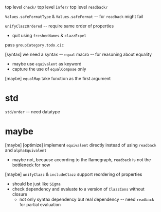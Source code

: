 top level `check/`
top level `infer/`
top level `readback/`

`Values.safeFormatType` & `Values.safeFormat` -- for `readback` might fail

`unifyClazzOrdered` -- require same order of properties

- quit using `freshenNames` & `clazzExpel`

pass `groupCategory.todo.cic`

[syntax] we need a syntax -- `equal` macro -- for reasoning about equality

- maybe use `equivalent` as keyword
- capture the use of `equalCompose` only

[maybe] `equalMap` take function as the first argument

# std

`std/order` -- need datatype

# maybe

[maybe] [optimize] implement `equivalent` directly instead of using `readback` and `alphaEquivalent`

- maybe not, because according to the flamegraph, `readback` is not the bottleneck for now

[maybe] `unifyClazz` & `includeClazz` support reordering of properties

- should be just like `Sigma`
- check dependency and evaluate to a version of `ClazzCons` without closure
  - not only syntax dependency but real dependency -- need `readback` for partial evaluation
